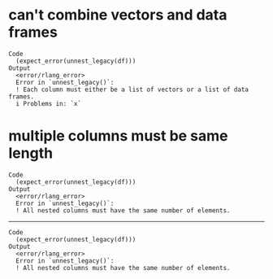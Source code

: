 # can't combine vectors and data frames

    Code
      (expect_error(unnest_legacy(df)))
    Output
      <error/rlang_error>
      Error in `unnest_legacy()`:
      ! Each column must either be a list of vectors or a list of data frames.
      i Problems in: `x`

# multiple columns must be same length

    Code
      (expect_error(unnest_legacy(df)))
    Output
      <error/rlang_error>
      Error in `unnest_legacy()`:
      ! All nested columns must have the same number of elements.

---

    Code
      (expect_error(unnest_legacy(df)))
    Output
      <error/rlang_error>
      Error in `unnest_legacy()`:
      ! All nested columns must have the same number of elements.


